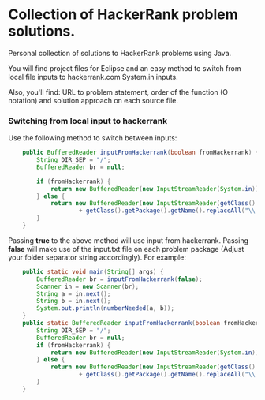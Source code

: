 # Collection of HackerRank problem solutions.

Personal collection of solutions to HackerRank problems using Java.

You will find project files for Eclipse and an easy method to switch from
local file inputs to hackerrank.com System.in inputs.

Also, you'll find: URL to problem statement, order of the function (O notation)
and solution approach on each source file.

### Switching from local input to hackerrank 

Use the following method to switch between inputs:

```java
	public BufferedReader inputFromHackerrank(boolean fromHackerrank) {
		String DIR_SEP = "/";
		BufferedReader br = null;

		if (fromHackerrank) {
			return new BufferedReader(new InputStreamReader(System.in));
		} else {
			return new BufferedReader(new InputStreamReader(getClass().getResourceAsStream(DIR_SEP
					+ getClass().getPackage().getName().replaceAll("\\.", DIR_SEP) + DIR_SEP + "input.txt")));
		}
	}
```

Passing **true** to the above method will use input from hackerrank. Passing **false** will make use of the input.txt file on each problem package (Adjust your folder separator string accordingly). For example:

```java
	public static void main(String[] args) {
		BufferedReader br = inputFromHackerrank(false);
		Scanner in = new Scanner(br);
		String a = in.next();
		String b = in.next();
		System.out.println(numberNeeded(a, b));
	}
	public static BufferedReader inputFromHackerrank(boolean fromHackerrank) {
		String DIR_SEP = "/";
		BufferedReader br = null;
		if (fromHackerrank) {
			return new BufferedReader(new InputStreamReader(System.in));
		} else {
			return new BufferedReader(new InputStreamReader(getClass().getResourceAsStream(DIR_SEP
					+ getClass().getPackage().getName().replaceAll("\\.", DIR_SEP) + DIR_SEP + "input.txt")));
		}
	}
```

